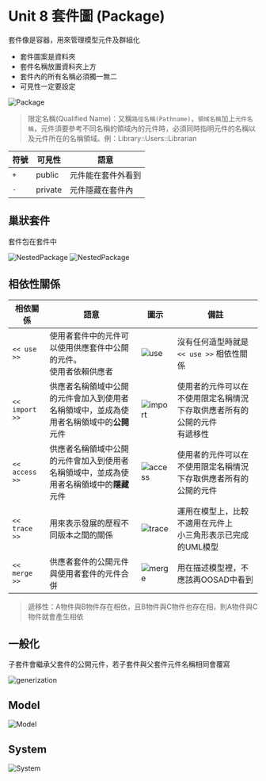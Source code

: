 # Unit 8 套件圖 (Package)

套件像是容器，用來管理模型元件及群組化

* 套件圖案是資料夾
* 套件名稱放置資料夾上方
* 套件內的所有名稱必須獨一無二
* 可見性一定要設定

![Package](images/Package_TopGround.PNG "Package")

> 限定名稱(Qualified Name)：又稱`路徑名稱(Pathname)`，`領域名稱`加上`元件名稱`，元件須要參考不同名稱的領域內的元件時，必須同時指明元件的名稱以及元件所在的名稱領域。例：Library::Users::Librarian

符號 | 可見性 | 語意
---------|----------|---------
 `+` | public | 元件能在套件外看到
 `-` | private | 元件隱藏在套件內

 ## 巢狀套件

 套件包在套件中

 ![NestedPackage](images/Package_NestedPackage.PNG "NestedPackage")
 ![NestedPackage](images/Package_NestedPackage2.PNG "NestedPackage")

 ## 相依性關係
 
相依關係 | 語意 | 圖示 | 備註
---------|----------|---------- | ----------
 `<< use >>` | 使用者套件中的元件可以使用供應套件中公開的元件。<br>使用者依賴供應者 | ![use](images/Package_Dependency_USE.PNG "use") | 沒有任何造型時就是 `<< use >>` 相依性關係
 `<< import >>` | 供應者名稱領域中公開的元件會加入到使用者名稱領域中，並成為使用者名稱領域中的**公開**元件 | ![import](images/Package_Dependency_IMPORT.PNG "import") | 使用者的元件可以在不使用限定名稱情況下存取供應者所有的公開的元件 <br> 有遞移性
 `<< access >>` | 供應者名稱領域中公開的元件會加入到使用者名稱領域中，並成為使用者名稱領域中的**隱藏**元件 | ![access](images/Package_Dependency_ACCESS.PNG "access") | 使用者的元件可以在不使用限定名稱情況下存取供應者所有的公開的元件
 `<< trace >>` | 用來表示發展的歷程不同版本之間的關係 | ![trace](images/Package_Dependency_TRACE.PNG "trace") | 運用在模型上，比較不適用在元件上 <br> 小三角形表示已完成的UML模型
 `<< merge >>` | 供應者套件的公開元件與使用者套件的元件合併 | ![merge](images/Package_Dependency_MERGE.PNG "merge") | 用在描述模型裡，不應該再OOSAD中看到

 > 遞移性：A物件與B物件存在相依，且B物件與C物件也存在相，則A物件與C物件就會產生相依

 ## 一般化

 子套件會繼承父套件的公開元件，若子套件與父套件元件名稱相同會覆寫

 ![generization](images/Package_Generization.PNG "generization")

 ## Model

 ![Model](images/Package_Model.PNG "Model")

  ## System

 ![System](images/Package_System.PNG "System")
